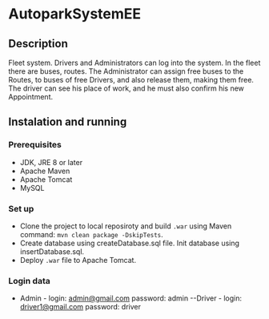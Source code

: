 # AutoparkSystemEE

## Description

Fleet system. Drivers and Administrators can log into the system. In the fleet there are buses, routes. The Administrator can assign free buses to the Routes, to buses of free Drivers, and also release them, making them free. The driver can see his place of work, and he must also confirm his new Appointment.

## Instalation and running 
### Prerequisites

- JDK, JRE 8 or later
- Apache Maven
- Apache Tomcat
- MySQL

### Set up
- Clone the project to local reposiroty and build `.war` using Maven command: `mvn clean package -DskipTests`.
- Create database using createDatabase.sql file. Init database using insertDatabase.sql. 
- Deploy `.war` file to Apache Tomcat.

### Login data
- Admin - login: admin@gmail.com password: admin
--Driver - login: driver1@gmail.com password: driver
